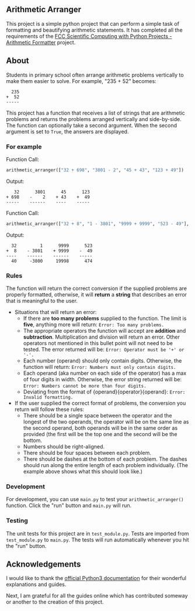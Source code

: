 ## Arithmetic Arranger

This project is a simple python project that can perform a simple task of formatting and beautifying arithmetic statements.
It has completed all the requirements of the [FCC Scientific Computing with Python Projects - Arithmetic Formatter](https://www.freecodecamp.org/learn/scientific-computing-with-python/scientific-computing-with-python-projects/arithmetic-formatter) project.

## About

Students in primary school often arrange arithmetic problems vertically to make them easier to solve. For example, "235 + 52" becomes:
```
  235
+  52
-----
```

This project has a function that receives a list of strings that are arithmetic problems and returns the problems arranged vertically and side-by-side. The function can optionally take a second argument. When the second argument is set to `True`, the answers are displayed.

### For example

Function Call:
```py
arithmetic_arranger(["32 + 698", "3801 - 2", "45 + 43", "123 + 49"])
```

Output:
```
   32      3801      45      123
+ 698    -    2    + 43    +  49
-----    ------    ----    -----
```

Function Call:
```py
arithmetic_arranger(["32 + 8", "1 - 3801", "9999 + 9999", "523 - 49"], True)
```

Output:
```
  32         1      9999      523
+  8    - 3801    + 9999    -  49
----    ------    ------    -----
  40     -3800     19998      474
```

### Rules

The function will return the correct conversion if the supplied problems are properly formatted, otherwise, it will **return** a **string** that describes an error that is meaningful to the user.  


* Situations that will return an error:
  * If there are **too many problems** supplied to the function. The limit is **five**, anything more will return:
    `Error: Too many problems.`
  * The appropriate operators the function will accept are **addition** and **subtraction**. Multiplication and division will return an error. Other operators not mentioned in this bullet point will not need to be tested. The error returned will be:
    `Error: Operator must be '+' or '-'.`
  * Each number (operand) should only contain digits. Otherwise, the function will return:
    `Error: Numbers must only contain digits.`
  * Each operand (aka number on each side of the operator) has a max of four digits in width. Otherwise, the error string returned will be:
    `Error: Numbers cannot be more than four digits.`
  * Deviating from the format of {operand}<space>{operator}<space>{operand}:
    `Error: Invalid formatting.`
* If the user supplied the correct format of problems, the conversion you return will follow these rules:
    * There should be a single space between the operator and the longest of the two operands, the operator will be on the same line as the second operand, both operands will be in the same order as provided (the first will be the top one and the second will be the bottom.
    * Numbers should be right-aligned.
    * There should be four spaces between each problem.
    * There should be dashes at the bottom of each problem. The dashes should run along the entire length of each problem individually. (The example above shows what this should look like.)


### Development

For development, you can use `main.py` to test your `arithmetic_arranger()` function. Click the "run" button and `main.py` will run.

### Testing 

The unit tests for this project are in `test_module.py`. Tests are imported from `test_module.py` to `main.py`. The tests will run automatically whenever you hit the "run" button.

## Acknowledgements

I would like to thank the [official Python3 documentation](https://docs.python.org/3/) for their wonderful explanations and guides.

Next, I am grateful for all the guides online which has contributed someway or another to the creation of this project.
